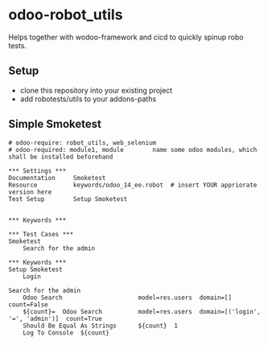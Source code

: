 # odoo-robot_utils

Helps together with wodoo-framework and cicd to quickly spinup robo tests.

## Setup

  * clone this repository into your existing project 
  * add robotests/utils to your addons-paths


## Simple Smoketest
```robotframework
# odoo-require: robot_utils, web_selenium
# odoo-required: module1, module        name some odoo modules, which shall be installed beforehand

*** Settings ***
Documentation     Smoketest
Resource          keywords/odoo_14_ee.robot  # insert YOUR appriorate version here
Test Setup        Setup Smoketest


*** Keywords ***

*** Test Cases ***
Smoketest
    Search for the admin

*** Keywords ***
Setup Smoketest
    Login

Search for the admin
    Odoo Search                     model=res.users  domain=[]  count=False
    ${count}=  Odoo Search          model=res.users  domain=[('login', '=', 'admin')]  count=True
    Should Be Equal As Strings      ${count}  1
    Log To Console  ${count}


```
